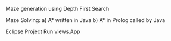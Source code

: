 Maze generation using Depth First Search 

Maze Solving: 
a) A* written in Java 
b) A* in Prolog called by Java

Eclipse Project 
Run views.App
